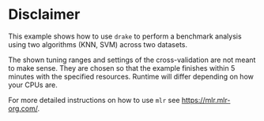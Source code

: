 # Disclaimer

This example shows how to use `drake` to perform a benchmark analysis using two algorithms (KNN, SVM) across two datasets.

The shown tuning ranges and settings of the cross-validation are not meant to make sense. 
They are chosen so that the example finishes within 5 minutes with the specified resources.
Runtime will differ depending on how your CPUs are.

For more detailed instructions on how to use `mlr` see https://mlr.mlr-org.com/.